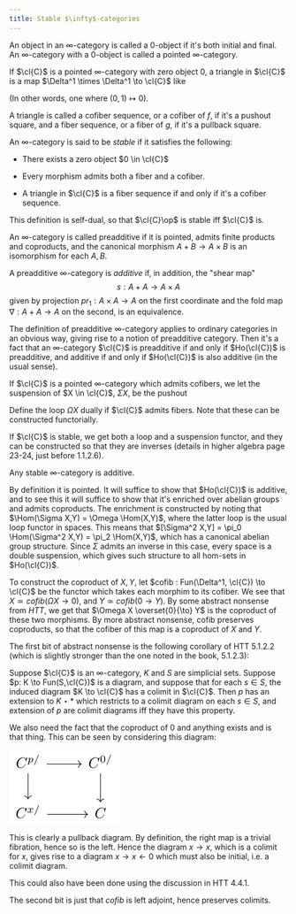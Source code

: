 ```yaml
---
title: Stable $\infty$-categories
---
```

An object in an $\infty$-category is called a $0$-object if it's both
initial and final. An $\infty$-category with a $0$-object is called a
pointed $\infty$-category.

If $\cl{C}$ is a pointed $\infty$-category with zero object $0$, a
triangle in $\cl{C}$ is a map $\Delta^1 \times \Delta^1 \to \cl{C}$ like

(In other words, one where $(0,1) \mapsto 0$).

A triangle is called a cofiber sequence, or a cofiber of $f$, if it's a
pushout square, and a fiber sequence, or a fiber of $g$, if it's a
pullback square.

An $\infty$-category is said to be *stable* if it satisfies the
following:

-   There exists a zero object $0 \in \cl{C}$

-   Every morphism admits both a fiber and a cofiber.

-   A triangle in $\cl{C}$ is a fiber sequence if and only if it's a
    cofiber sequence.

This definition is self-dual, so that $\cl{C}\op$ is stable iff $\cl{C}$
is.

An $\infty$-category is called preadditive if it is pointed, admits
finite products and coproducts, and the canonical morphism
$A + B \to A \times B$ is an isomorphism for each $A,B$.

A preadditive $\infty$-category is *additive* if, in addition, the
"shear map" $$s: A+A \to A \times A$$ given by projection
$pr_1: A \times A \to A$ on the first coordinate and the fold map
$\nabla: A + A \to A$ on the second, is an equivalence.

The definition of preadditive $\infty$-category applies to ordinary
categories in an obvious way, giving rise to a notion of preadditive
category. Then it's a fact that an $\infty$-category $\cl{C}$ is
preadditive if and only if $Ho(\cl{C})$ is preadditive, and additive if
and only if $Ho(\cl{C})$ is also additive (in the usual sense).

If $\cl{C}$ is a pointed $\infty$-category which admits cofibers, we let
the suspension of $X \in \cl{C}$, $\Sigma X$, be the pushout

Define the loop $\Omega X$ dually if $\cl{C}$ admits fibers. Note that
these can be constructed functorially.

If $\cl{C}$ is stable, we get both a loop and a suspension functor, and
they can be constructed so that they are inverses (details in higher
algebra page 23-24, just before 1.1.2.6).

Any stable $\infty$-category is additive.

By definition it is pointed. It will suffice to show that $Ho(\cl{C})$
is additive, and to see this it will suffice to show that it's enriched
over abelian groups and admits coproducts. The enrichment is constructed
by noting that $\Hom(\Sigma X,Y) = \Omega \Hom(X,Y)$, where the latter
loop is the usual loop functor in spaces. This means that
$[\Sigma^2 X,Y] = \pi_0 \Hom(\Sigma^2 X,Y) = \pi_2 \Hom(X,Y)$, which has
a canonical abelian group structure. Since $\Sigma$ admits an inverse in
this case, every space is a double suspension, which gives such
structure to all hom-sets in $Ho(\cl{C})$.

To construct the coproduct of $X,Y$, let
$cofib : Fun(\Delta^1, \cl{C}) \to \cl{C}$ be the functor which takes
each morphim to its cofiber. We see that
$X \simeq cofib(\Omega X \to 0)$, and $Y \simeq cofib(0 \to Y)$. By some
abstract nonsense from $HTT$, we get that $\Omega X \overset{0}{\to} Y$
is the coproduct of these two morphisms. By more abstract nonsense,
cofib preserves coproducts, so that the cofiber of this map is a
coproduct of $X$ and $Y$.

The first bit of abstract nonsense is the following corollary of HTT
5.1.2.2 (which is slightly stronger than the one noted in the book,
5.1.2.3):

Suppose $\cl{C}$ is an $\infty$-category, $K$ and $S$ are simplicial
sets. Suppose $p: K \to Fun(S,\cl{C})$ is a diagram, and suppose that
for each $s \in S$, the induced diagram $K \to \cl{C}$ has a colimit in
$\cl{C}$. Then $p$ has an extension to $K \star \ast$ which restricts to
a colimit diagram on each $s \in S$, and extension of $p$ are colimit
diagrams iff they have this property.

We also need the fact that the coproduct of $0$ and anything exists and
is that thing. This can be seen by considering this diagram:

![](/images/35774b1193f3bd30ceeeee2f4a4c45775ff9456c.svg)

This is clearly a pullback diagram. By definition, the right map is a
trivial fibration, hence so is the left. Hence the diagram $x \to x$,
which is a colimit for $x$, gives rise to a diagram
$x \to x \leftarrow 0$ which must also be initial, i.e. a colimit
diagram.

This could also have been done using the discussion in HTT 4.4.1.

The second bit is just that $cofib$ is left adjoint, hence preserves
colimits.
